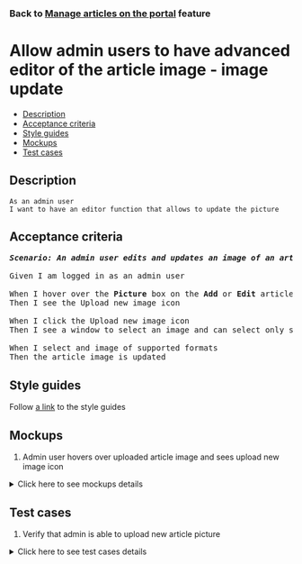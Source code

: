 ### Back to [Manage articles on the portal](../../README.md) feature

# Allow admin users to have advanced editor of the article image - image update

- [Description](#description)
- [Acceptance criteria](#acceptance-criteria)
- [Style guides](#style-guides)
- [Mockups](#mockups)
- [Test cases](#test-cases)

## Description

    As an admin user
    I want to have an editor function that allows to update the picture

## Acceptance criteria

<pre>
<b><i>Scenario: An admin user edits and updates an image of an article</i></b>

Given I am logged in as an admin user

When I hover over the <b>Picture</b> box on the <b>Add</b> or <b>Edit</b> article page
Then I see the Upload new image icon

When I click the Upload new image icon
Then I see a window to select an image and can select only supported formats (PNG, JPG, JPEG, TIF)

When I select and image of supported formats
Then the article image is updated
</pre>

## Style guides

Follow [a link](https://www.figma.com/proto/0zkkf5WC77OSpvyD6YXpFE/Style-guides?page-id=0%3A1&node-id=19%3A5368&viewport=266%2C48%2C0.54&scaling=min-zoom&starting-point-node-id=19%3A5368) to the style guides

## Mockups

1. Admin user hovers over uploaded article image and sees upload new image icon

<details>
  <summary>Click here to see mockups details</summary>

**1. Admin user hovers over uploaded article image and sees upload new image icon:**

![Admin user hovers over uploaded article image and sees upload new image icon](/sports_hub_portal/web_application_features/manage_articles/images/article_image_hover_editor.png)

</details>

## Test cases

1. Verify that admin is able to upload new article picture

<details>
  <summary>Click here to see test cases details</summary>

### **#1. Verify that admin is able to apply a filter for an article picture**

|Preconditions|Steps|Expected result
--------------|-----|----------
|- Log in with admin account</br>- Go to the category configuration page|1) Click <b>+Add Article</b></br>2) Upload some picture</br>3) In the <b>Picture</b> section, click the upload new image icon</br>4) Select a new image</br>5) Click <b>OK</b>|5) The new image appears|

</details>
